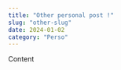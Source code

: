 ```yaml
---
title: "Other personal post !"
slug: "other-slug"
date: 2024-01-02
category: "Perso"
---
```


Content

